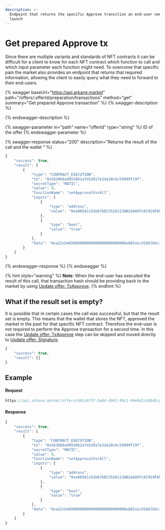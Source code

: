 ```yaml
---
description: >-
  Endpoint that returns the specific Approve transction an end-user needs to
  launch
---
```


# Get prepared Approve tx

Since there are multiple variants and standards of NFT contracts it can be difficult for a client to know for each NFT contract which function to call and which input parameter each function might need. To overcome that specific pain the market also provides an endpoint that returns that required information, allowing the client to easily query what they need to forward to their end-users.&#x20;

{% swagger baseUrl="https://api.arkane.market" path="/offers/:offerId/preparation/transactions" method="get" summary="Get prepared Approve transaction" %}
{% swagger-description %}

{% endswagger-description %}

{% swagger-parameter in="path" name="offerId" type="string" %}
ID of the offer
{% endswagger-parameter %}

{% swagger-response status="200" description="Returns the result of the call and the wallet " %}
```javascript
{
    "success": true,
    "result": [
        {
            "type": "CONTRACT_EXECUTION",
            "to": "0x563966a99550b1a7d1d917e2da28c6c59999f19f",
            "secretType": "MATIC",
            "value": 0,
            "functionName": "setApprovalForAll",
            "inputs": [
                {
                    "type": "address",
                    "value": "0xe885A1cD1b67bDC352A113AB2e6A5Fc6C924F888"
                },
                {
                    "type": "bool",
                    "value": "true"
                }
            ],
            "data": "0xa22cb465000000000000000000000000e885a1cd1b67bdc352a113ab2e6a5fc6c924f8880000000000000000000000000000000000000000000000000000000000000001"
        }
    ]
}
```
{% endswagger-response %}
{% endswagger %}

{% hint style="warning" %}
**Note**: When the end-user has executed the result of this call, that transaction hash should be providing back to the market by using [Update offer: TxApprove](./).
{% endhint %}

## What if the result set is empty?

It is possible that in certain cases the call was successful, but that the result set is empty. This means that the wallet that stores the NFT, approved the market in the past for that specific NFT contract. Therefore the end-user is not required to perform the Approve transaction for a second time. In this case the [Update offer: TxApprove](./) step can be skipped and moved directly to [Update offer: Signature](../update-offer-signature.md).

```javascript
{
    "success": true,
    "result": []
}
```

## Example

#### Request

```javascript
https://api.arkane.market/offers/b91c6f5f-5ebd-4941-99c1-94e9d1cbd9d5/preparation/transactions
```

#### Response

```javascript
{
    "success": true,
    "result": [
        {
            "type": "CONTRACT_EXECUTION",
            "to": "0x563966a99550b1a7d1d917e2da28c6c59999f19f",
            "secretType": "MATIC",
            "value": 0,
            "functionName": "setApprovalForAll",
            "inputs": [
                {
                    "type": "address",
                    "value": "0xe885A1cD1b67bDC352A113AB2e6A5Fc6C924F888"
                },
                {
                    "type": "bool",
                    "value": "true"
                }
            ],
            "data": "0xa22cb465000000000000000000000000e885a1cd1b67bdc352a113ab2e6a5fc6c924f8880000000000000000000000000000000000000000000000000000000000000001"
        }
    ]
}
```
